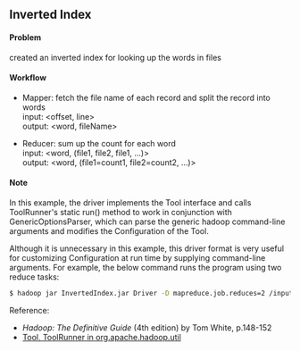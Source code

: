## Inverted Index

#### Problem
created an inverted index for looking up the words in files


#### Workflow
- Mapper: fetch the file name of each record and split the record into words  
input: <offset, line>  
output: <word, fileName>  

- Reducer: sum up the count for each word  
input: <word, (file1, file2, file1, ...)>  
output: <word, (file1=count1, file2=count2, ...)>


#### Note 
In this example, the driver implements the Tool interface and calls ToolRunner's static run() method to work in conjunction with GenericOptionsParser, which can parse the generic hadoop command-line arguments and modifies the Configuration of the Tool. 

Although it is unnecessary in this example, this driver format is very useful for customizing Configuration at run time by supplying command-line arguments. For example, the below command runs the program using two reduce tasks:
```bash
$ hadoop jar InvertedIndex.jar Driver -D mapreduce.job.reduces=2 /input /output
``` 


Reference: 
- *Hadoop: The Definitive Guide* (4th edition) by Tom White, p.148-152
- [Tool, ToolRunner in org.apache.hadoop.util](https://hadoop.apache.org/docs/stable/api/)
